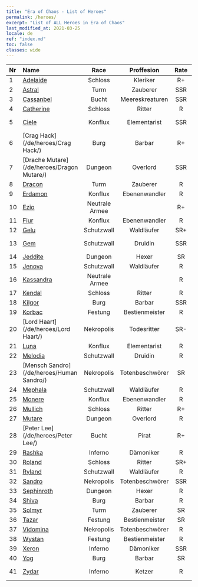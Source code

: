 ```yaml
---
title: "Era of Chaos - List of Heroes"
permalink: /heroes/
excerpt: "List of ALL Heroes in Era of Chaos"
last_modified_at: 2021-03-25
locale: de
ref: "index.md"
toc: false
classes: wide
---
```

  | Nr |    Name    |  Race   |  Proffesion   |  Rate  |    Specialty     |
  |:---|:-----------|:-------:|:-------------:|:------:|:-----------------|
  | 1 | [Adelaide](/de/heroes/Adelaide/) | Schloss | Kleriker | R+ |  Frostring  |
  | 2 | [Astral](/de/heroes/Astral/) | Turm | Zauberer | SSR |  Magieverstärkung  |
  | 3 | [Cassanbel](/de/heroes/Cassanbel/) | Bucht | Meereskreaturen | SSR |  Lied des Ozeans  |
  | 4 | [Catherine](/de/heroes/Catherine/) | Schloss | Ritter | R |  Eisenkreuzritter  |
  | 5 | [Ciele](/de/heroes/Ciele/) | Konflux | Elementarist | SSR |  Elementar-Resonanz  |
  | 6 | [Crag Hack](/de/heroes/Crag Hack/) | Burg | Barbar | R+ |  Offensive  |
  | 7 | [Drache Mutare](/de/heroes/Dragon Mutare/) | Dungeon | Overlord | SSR |  Drachenerwachen  |
  | 8 | [Dracon](/de/heroes/Dracon/) | Turm | Zauberer | R |  Verzauberer  |
  | 9 | [Erdamon](/de/heroes/Erdamon/) | Konflux | Ebenenwandler | R |  König der Steine  |
  | 10 | [Ezio](/de/heroes/Ezio/) | Neutrale Armee |  | R+ |  Bruderschaft  |
  | 11 | [Fiur](/de/heroes/Fiur/) | Konflux | Ebenenwandler | R |  Feuerelementar  |
  | 12 | [Gelu](/de/heroes/Gelu/) | Schutzwall | Waldläufer | SR+ |  Meisterschütze  |
  | 13 | [Gem](/de/heroes/Gem/) | Schutzwall | Druidin | SSR |  Natürliche Heilung  |
  | 14 | [Jeddite](/de/heroes/Jeddite/) | Dungeon | Hexer | SR |  Kreis des Lebens  |
  | 15 | [Jenova](/de/heroes/Jenova/) | Schutzwall | Waldläufer | R |  Einhornmaid  |
  | 16 | [Kassandra](/de/heroes/Kassandra/) | Neutrale Armee |  | R |  Legion Spartas  |
  | 17 | [Kendal](/de/heroes/Kendal/) | Schloss | Ritter | R |  Meister der Taktik  |
  | 18 | [Kilgor](/de/heroes/Kilgor/) | Burg | Barbar | SSR |  Kriegsbehemoth  |
  | 19 | [Korbac](/de/heroes/Korbac/) | Festung | Bestienmeister | R |  Luft voller Fliegen  |
  | 20 | [Lord Haart](/de/heroes/Lord Haart/) | Nekropolis | Todesritter | SR- |  Todesritter  |
  | 21 | [Luna](/de/heroes/Luna/) | Konflux | Elementarist | R |  Höllenmauer  |
  | 22 | [Melodia](/de/heroes/Melodia/) | Schutzwall | Druidin | R |  Großes Glück  |
  | 23 | [Mensch Sandro](/de/heroes/Human Sandro/) | Nekropolis | Totenbeschwörer | SR |  Unsterbliche Seele  |
  | 24 | [Mephala](/de/heroes/Mephala/) | Schutzwall | Waldläufer | R |  Absolute Abwehr  |
  | 25 | [Monere](/de/heroes/Monere/) | Konflux | Ebenenwandler | R |  Psy-Elementar  |
  | 26 | [Mullich](/de/heroes/Mullich/) | Schloss | Ritter | R+ |  Sturmangriff  |
  | 27 | [Mutare](/de/heroes/Mutare/) | Dungeon | Overlord | R |  Dungeon-Flut  |
  | 28 | [Peter Lee](/de/heroes/Peter Lee/) | Bucht | Pirat | R+ |  Segel setzen  |
  | 29 | [Rashka](/de/heroes/Rashka/) | Inferno | Dämoniker | R |  Feuer-Lord  |
  | 30 | [Roland](/de/heroes/Roland/) | Schloss | Ritter | SR+ |  Erhöhte Moral  |
  | 31 | [Ryland](/de/heroes/Ryland/) | Schutzwall | Waldläufer | R |  Dendroidenwache  |
  | 32 | [Sandro](/de/heroes/Sandro/) | Nekropolis | Totenbeschwörer | SSR |  Dunkelheit  |
  | 33 | [Sephinroth](/de/heroes/Sephinroth/) | Dungeon | Hexer | R |  Kristallblick  |
  | 34 | [Shiva](/de/heroes/Shiva/) | Burg | Barbar | R |  Sturmbringer  |
  | 35 | [Solmyr](/de/heroes/Solmyr/) | Turm | Zauberer | SR |  Blitzstrahl-Salve  |
  | 36 | [Tazar](/de/heroes/Tazar/) | Festung | Bestienmeister | SR |  Blutiger Zorn  |
  | 37 | [Vidomina](/de/heroes/Vidomina/) | Nekropolis | Totenbeschwörer | R |  Totenbeschwörer  |
  | 38 | [Wystan](/de/heroes/Wystan/) | Festung | Bestienmeister | R |  Moorjäger  |
  | 39 | [Xeron](/de/heroes/Xeron/) | Inferno | Dämoniker | SSR |  Erzteufel  |
  | 40 | [Yog](/de/heroes/Yog/) | Burg | Barbar | SR |  Rasender Zyklop  |
  | 41 | [Zydar](/de/heroes/Zydar/) | Inferno | Ketzer | R |  Inferno beschwören  |
